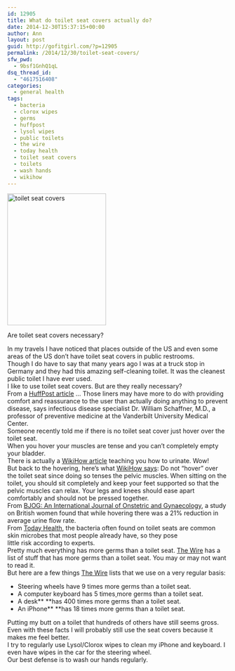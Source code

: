 ```yaml
---
id: 12905
title: What do toilet seat covers actually do?
date: 2014-12-30T15:37:15+00:00
author: Ann
layout: post
guid: http://gofitgirl.com/?p=12905
permalink: /2014/12/30/toilet-seat-covers/
sfw_pwd:
  - 9bsf1GnhQ1qL
dsq_thread_id:
  - "4617516408"
categories:
  - general health
tags:
  - bacteria
  - clorox wipes
  - germs
  - huffpost
  - lysol wipes
  - public toilets
  - the wire
  - today health
  - toilet seat covers
  - toilets
  - wash hands
  - wikihow
---
```

<div id="attachment_12910" style="width: 235px" class="wp-caption alignleft">
  <a href="http://gofitgirl.com/2014/12/1214-mc/photo-3-4/" rel="attachment wp-att-12910"><img class="size-medium wp-image-12910" src="http://gofitgirl.com/wp-content/uploads/2014/11/photo-3-225x300.jpg" alt="toilet seat covers" width="225" height="300" /></a>
  
  <p class="wp-caption-text">
    Are toilet seat covers necessary?
  </p>
</div>

  
In my travels I have noticed that places outside of the US and even some areas of the US don&#8217;t have toilet seat covers in public restrooms.  
Though I do have to say that many years ago I was at a truck stop in Germany and they had this amazing self-cleaning toilet. It was the cleanest public toilet I have ever used.  
I like to use toilet seat covers. But are they really necessary?  
From a [HuffPost article](http://www.huffingtonpost.com/2014/06/17/toilet-seat-liners-covers-pointless-bacteria-germs_n_5500416.html) &#8230; Those liners may have more to do with providing comfort and reassurance to the user than actually doing anything to prevent disease, says infectious disease specialist Dr. William Schaffner, M.D., a professor of preventive medicine at the Vanderbilt University Medical Center.  
Someone recently told me if there is no toilet seat cover just hover over the toilet seat.  
When you hover your muscles are tense and you can&#8217;t completely empty your bladder.  
There is actually a [WikiHow article](http://www.wikihow.com/Empty-the-Bladder) teaching you how to urinate. Wow!  
But back to the hovering, here&#8217;s what [WikiHow says](http://www.wikihow.com/Empty-the-Bladder): Do not &#8220;hover&#8221; over the toilet seat since doing so tenses the pelvic muscles.<span style="font-size: 11px;"> </span>When sitting on the toilet, you should sit completely and keep your feet supported so that the pelvic muscles can relax. Your legs and knees should ease apart comfortably and should not be pressed together.  
From [BJOG: An International Journal of Onstetric and Gynaecology](http://onlinelibrary.wiley.com/doi/10.1111/j.1471-0528.1991.tb10372.x/abstract?deniedAccessCustomisedMessage=&userIsAuthenticated=false), a study on British women found that while hovering there was a 21% reduction in average urine flow rate.  
From [Today Health](http://www.today.com/health/sorry-germaphobes-toilet-seat-liners-are-pointless-heres-why-1D79818408), the bacteria often found on toilet seats are common skin microbes that most people already have, so they pose little risk according to experts.  
Pretty much everything has more germs than a toilet seat. [The Wire](http://www.thewire.com/national/2011/04/what-has-everything-more-germs-toilet-seat-everything/37146/) has a list of stuff that has more germs than a toilet seat. You may or may not want to read it.  
But here are a few things [The Wire](http://www.thewire.com/national/2011/04/what-has-everything-more-germs-toilet-seat-everything/37146/) lists that we use on a very regular basis:

  * Steering wheels have 9 times more germs than a toilet seat.
  * A computer keyboard has 5 times[ ](http://www.dailymail.co.uk/health/article-563110/How-keyboard-FIVE-TIMES-dirtier-toilet-seat--qwerty-tummy.html)more germs than a toilet seat.
  * A desk** **has 400 times more germs than a toilet seat.
  * An iPhone** **has 18 times more germs than a toilet seat.

Putting my butt on a toilet that hundreds of others have still seems gross. Even with these facts I will probably still use the seat covers because it makes me feel better.  
I try to regularly use Lysol/Clorox wipes to clean my iPhone and keyboard. I even have wipes in the car for the steering wheel.  
Our best defense is to wash our hands regularly.